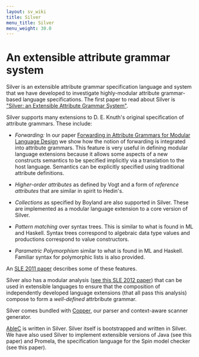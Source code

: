 ```yaml
---
layout: sv_wiki
title: Silver
menu_title: Silver
menu_weight: 30.0
---
```


# An extensible attribute grammar system

Silver is an extensible attribute grammar specification language and system that we have developed to investigate highly-modular attribute grammar-based language specifications.
The first paper to read about Silver is ["Silver: an Extensible Attribute Grammar System"](http://www-users.cs.umn.edu/~evw/pubs/vanwyk10scp/).


Silver supports many extensions to D. E. Knuth's original specification of attribute grammars.
These include:

* *Forwarding:* In our paper [Forwarding in Attribute Grammars for Modular Language Design](http://www-users.cs.umn.edu/~evw/pubs/vanwyk02cc/) we show how the notion of forwarding is integrated into attribute grammars.
  This feature is very useful in defining modular language extensions because it allows some aspects of a new constructs semantics to be specified implicitly via a translation to the host language.
  Semantics can be explicitly specified using traditional attribute definitions.

* *Higher-order attributes* as defined by Vogt and a form of *reference attributes* that are similar in spirit to Hedin's.

* *Collections* as specified by Boyland are also supported in Silver.
  These are implemented as a modular language extension to a core version of Silver.

* *Pattern matching* over syntax trees.
  This is similar to what is found in ML and Haskell.
  Syntax trees correspond to algebraic data type values and productions correspond to value constructors.

* *Parametric Polymorphism* similar to what is found in ML and Haskell.
  Familiar syntax for polymorphic lists is also provided.


An [SLE 2011 paper](http://www-users.cs.umn.edu/~evw/pubs/kaminski11sle/index.html) describes some of these features.


Silver also has a modular analysis ([see this SLE 2012 paper](http://www-users.cs.umn.edu/~evw/pubs/kaminski12sle/index.html)) that can be used in extensible languages to ensure that the composition of independently developed language extensions (that all pass this analysis) compose to form a *well-defined* attrbribute grammar.


Silver comes bundled with [Copper](../copper/index.html), our parser and context-aware scanner generator.


[AbleC](/ableC/index.html) is written in Silver.
Silver itself is bootstrapped and written in Silver.
We have also used Silver to implement extensible versions of Java (see this paper) and Promela, the specification language for the Spin model checker (see this paper).

